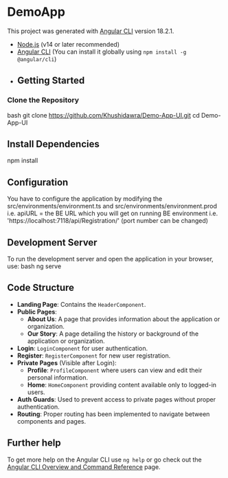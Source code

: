 # DemoApp

This project was generated with [Angular CLI](https://github.com/angular/angular-cli) version 18.2.1.
- [Node.js](https://nodejs.org/) (v14 or later recommended)
- [Angular CLI](https://angular.io/cli) (You can install it globally using `npm install -g @angular/cli`)
- ## Getting Started

### Clone the Repository

bash
git clone https://github.com/Khushidawra/Demo-App-UI.git
cd Demo-App-UI

## Install Dependencies
npm install

## Configuration
You have to configure the application by modifying the src/environments/environment.ts and src/environments/environment.prod i.e. apiURL = the BE URL which you will get on running BE environment i.e. 'https://localhost:7118/api/Registration/' (port number can be changed)

## Development Server
To run the development server and open the application in your browser, use:
bash
ng serve

## Code Structure

- **Landing Page**: Contains the `HeaderComponent`.
- **Public Pages**:
  - **About Us**: A page that provides information about the application or organization.
  - **Our Story**: A page detailing the history or background of the application or organization.
- **Login**: `LoginComponent` for user authentication.
- **Register**: `RegisterComponent` for new user registration.
- **Private Pages** (Visible after Login):
  - **Profile**: `ProfileComponent` where users can view and edit their personal information.
  - **Home**: `HomeComponent` providing content available only to logged-in users.
- **Auth Guards**: Used to prevent access to private pages without proper authentication.
- **Routing**: Proper routing has been implemented to navigate between components and pages.
## Further help

To get more help on the Angular CLI use `ng help` or go check out the [Angular CLI Overview and Command Reference](https://angular.dev/tools/cli) page.
